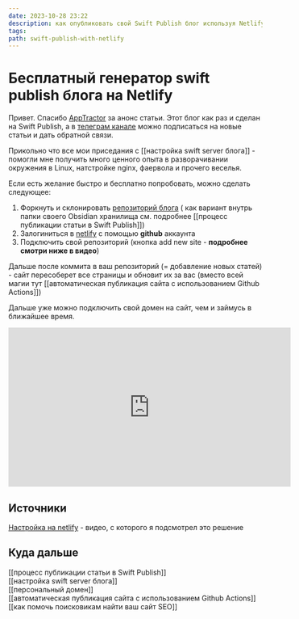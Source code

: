 ```yaml
---
date: 2023-10-28 23:22
description: как опубликовать свой Swift Publish блог используя Netlify без своего хостинга и смс. Youtube видео-инструкция
tags: 
path: swift-publish-with-netlify
---
```

# Бесплатный генератор swift publish блога на Netlify

Привет. Спасибо [AppTractor](https://t.me/apptractor/3863) за анонс статьи. Этот блог как раз и сделан на Swift Publish, а в [телеграм канале](https://t.me/serg_popyvanov_blog) можно подписаться на новые статьи и дать обратной связи. 

Прикольно что все мои приседания с [[настройка swift server блога]] - помогли мне получить много ценного опыта в разворачивании окружения в Linux, натстройке nginx, фаервола и прочего веселья.

Если есть желание быстро и бесплатно попробовать, можно сделать следующее:

1) Форкнуть и склонировать [репозиторий блога](https://github.com/flyer2001/myBlog)  ( как вариант внутрь папки своего Obsidian хранилища см. подробнее [[процесс публикации статьи в Swift Publish]])
2) Залогиниться в [netlify](https://www.netlify.com) с помощью **github** аккаунта
3) Подключить свой репозиторий (кнопка add new site - **подробнее смотри ниже в видео**)

Дальше после коммита в ваш репозиторий (= добавление новых статей) - сайт пересоберет все страницы и обновит их за вас (вместо всей магии тут [[автоматическая публикация сайта с использованием Github Actions]])

Дальше уже можно подключить свой домен на сайт, чем и займусь в ближайшее время. 

<iframe width="560" height="315" src="https://www.youtube.com/embed/blDVlnE_aDc?si=96xHg8coZLIz-s5e" title="YouTube video player" frameborder="0" allow="accelerometer; autoplay; clipboard-write; encrypted-media; gyroscope; picture-in-picture; web-share" allowfullscreen></iframe>

## Источники

[Настройка на netlify](https://www.youtube.com/watch?v=oc9ZkhPiQu0) - видео, с которого я подсмотрел это решение

## Куда дальше
[[процесс публикации статьи в Swift Publish]]  
[[настройка swift server блога]]  
[[персональный домен]]  
[[автоматическая публикация сайта с использованием Github Actions]]  
[[как помочь поисковикам найти ваш сайт SEO]]  